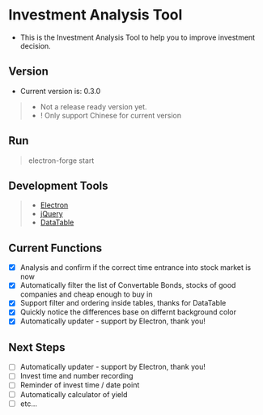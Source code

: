 # Investment Analysis Tool
- This is the Investment Analysis Tool to help you to improve investment decision.

## Version
- Current version is: 0.3.0
>- Not a release ready version yet.
>- ! Only support Chinese for current version

## Run
>electron-forge start

## Development Tools
>- [Electron](https://github.com/electron/electron)
>- [jQuery](https://jquery.com)
>- [DataTable](https://datatable.org)

## Current Functions
- [x] Analysis and confirm if the correct time entrance into stock market is now
- [x] Automatically filter the list of Convertable Bonds, stocks of good companies and cheap enough to buy in
- [x] Support filter and ordering inside tables, thanks for DataTable
- [x] Quickly notice the differences base on differnt background color
- [x] Automatically updater - support by Electron, thank you!

## Next Steps
- [ ] Automatically updater - support by Electron, thank you!
- [ ] Invest time and number recording
- [ ] Reminder of invest time / date point
- [ ] Automatically calculator of yield
- [ ] etc...
